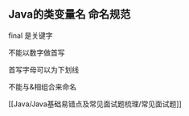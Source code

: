 ## Java的类变量名 命名规范

final 是关键字

不能以数字做首写

首写字母可以为下划线

不能与&相组合来命名

  

[[Java/Java基础易错点及常见面试题梳理/常见面试题]]